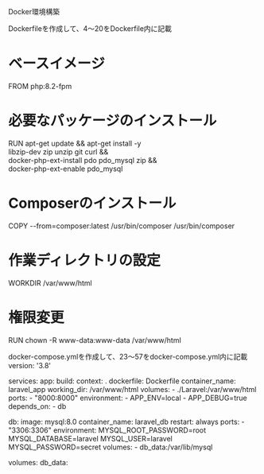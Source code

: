 Docker環境構築

Dockerfileを作成して、4〜20をDockerfile内に記載
# ベースイメージ
FROM php:8.2-fpm

# 必要なパッケージのインストール
RUN apt-get update && apt-get install -y \
    libzip-dev zip unzip git curl && \
    docker-php-ext-install pdo pdo_mysql zip && \
    docker-php-ext-enable pdo_mysql

# Composerのインストール
COPY --from=composer:latest /usr/bin/composer /usr/bin/composer

# 作業ディレクトリの設定
WORKDIR /var/www/html

# 権限変更
RUN chown -R www-data:www-data /var/www/html

docker-compose.ymlを作成して、23〜57をdocker-compose.yml内に記載
version: '3.8'

services:
  app:
    build:
      context: .
      dockerfile: Dockerfile
    container_name: laravel_app
    working_dir: /var/www/html
    volumes:
      - ./Laravel:/var/www/html
    ports:
      - "8000:8000"
    environment:
      - APP_ENV=local
      - APP_DEBUG=true
    depends_on:
      - db

  db:
    image: mysql:8.0
    container_name: laravel_db
    restart: always
    ports:
      - "3306:3306"
    environment:
      MYSQL_ROOT_PASSWORD=root
      MYSQL_DATABASE=laravel
      MYSQL_USER=laravel
      MYSQL_PASSWORD=secret
    volumes:
      - db_data:/var/lib/mysql

volumes:
  db_data:


